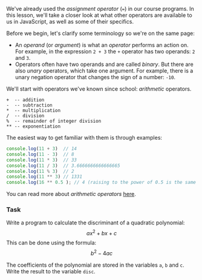 We've already used the _assignment operator_ (`=`) in our course programs. 
In this lesson, we'll take a closer look at what other operators are available to us in JavaScript, as well as some of their specifics.

Before we begin, let's clarify some terminology so we're on the same page:
- An _operand_ (or _argument_) is what an _operator_ performs an action on. For example, in the expression `2 + 3`  the `+` operator has two operands: `2` and `3`.
- Operators often have two operands and are called _binary_. But there are also _unary_ operators, which take one argument. For example, there is a unary negation operator that changes the sign of a number: `-10`.

We'll start with operators we've known since school: _arithmetic_ operators.
```
+  -- addition
-  -- subtraction
*  -- multiplication
/  -- division
%  -- remainder of integer division
** -- exponentiation
```

The easiest way to get familiar with them is through examples:

```javascript
console.log(11 + 3)  // 14
console.log(11 - 3)  // 8
console.log(11 * 3)  // 33
console.log(11 / 3)  // 3.6666666666666665
console.log(11 % 3)  // 2
console.log(11 ** 3) // 1331
console.log(16 ** 0.5 ); // 4 (raising to the power of 0.5 is the same as taking the square root)
```
You can read more about _arithmetic operators_ [here](https://developer.mozilla.org/en-US/docs/Web/JavaScript/Guide/Expressions_and_operators#arithmetic_operators).

### Task
Write a program to calculate the discriminant of a quadratic polynomial:
$${\displaystyle ax^{2}+bx+c}$$
This can be done using the formula:
$${\displaystyle b^{2}-4ac}$$

The coefficients of the polynomial are stored in the variables `a`, `b` and `c`. Write the result to the variable `disc`.

